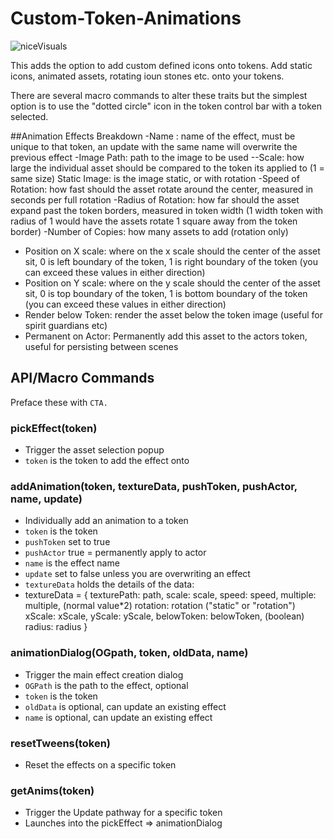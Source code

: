# Custom-Token-Animations

![niceVisuals](https://github.com/kandashi/Custom-Token-Animations/blob/main/CTA%20full.gif?raw=true)

This adds the option to add custom defined icons onto tokens. Add static icons, animated assets, rotating ioun stones etc. onto your tokens. 

There are several macro commands to alter these traits but the simplest option is to use the "dotted circle" icon in the token control bar with a token selected.

##Animation Effects Breakdown
-Name : name of the effect, must be unique to that token, an update with the same name will overwrite the previous effect
-Image Path: path to the image to be used
--Scale: how large the individual asset should be compared to the token its applied to (1 = same size)
Static Image: is the image static, or with rotation
-Speed of Rotation: how fast should the asset rotate around the center, measured in seconds per full rotation
-Radius of Rotation: how far should the asset expand past the token borders, measured in token width (1 width token with radius of 1 would have the assets rotate 1 square away from the token border)
-Number of Copies: how many assets to add (rotation only)
- Position on X scale: where on the x scale should the center of the asset sit, 0 is left boundary of the token, 1 is right boundary of the token (you can exceed these values in either direction)
- Position on Y scale: where on the y scale should the center of the asset sit, 0 is top boundary of the token, 1 is bottom boundary of the token (you can exceed these values in either direction)
- Render below Token: render the asset below the token image (useful for spirit guardians etc)
- Permanent on Actor: Permanently add this asset to the actors token, useful for persisting between scenes

## API/Macro Commands
Preface these with `CTA.` 
### pickEffect(token)
- Trigger the asset selection popup
- `token` is the token to add the effect onto

### addAnimation(token, textureData, pushToken, pushActor, name, update)
- Individually add an animation to a token
- `token` is the token 
- `pushToken` set to true
- `pushActor` true = permanently apply to actor
- `name` is the effect name
- `update` set to false unless you are overwriting an effect
- `textureData` holds the details of the data:
- textureData = {
                            texturePath: path,
                            scale: scale,
                            speed: speed,
                            multiple: multiple, (normal value*2)
                            rotation: rotation ("static" or "rotation")
                            xScale: xScale,
                            yScale: yScale,
                            belowToken: belowToken, (boolean)
                            radius: radius 
                        }

### animationDialog(OGpath, token, oldData, name)
- Trigger the main effect creation dialog
- `OGPath` is the path to the effect, optional
- `token` is the token 
- `oldData` is optional, can update an existing effect
- `name` is optional, can update an existing effect

### resetTweens(token)
- Reset the effects on a specific token

### getAnims(token)
- Trigger the Update pathway for a specific token
- Launches into the pickEffect => animationDialog
